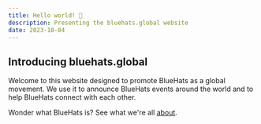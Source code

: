 ```yaml
---
title: Hello world! 🧢
description: Presenting the bluehats.global website
date: 2023-10-04
---
```


## Introducing bluehats.global

Welcome to this website designed to promote BlueHats as a global
movement. We use it to announce BlueHats events around the world and
to help BlueHats connect with each other.

Wonder what BlueHats is? See what we're all [about](/about/).
